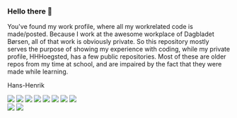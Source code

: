 ### Hello there 👋

You've found my work profile, where all my workrelated code is made/posted. Because I work at the awesome workplace of Dagbladet Børsen, all of that work is obviously private. So this repository mostly serves the purpose of showing my experience with coding, while my private profile, HHHoegsted, has a few public repositories. Most of these are older repos from my time at school, and are impaired by the fact that they were made while learning.

Hans-Henrik

![](https://img.shields.io/badge/OS-Ubuntu-informational?style=flat&logo=linux&logoColor=white&color=2bbc8a) ![](https://img.shields.io/badge/IDE-VSCode-informational?style=flat&logo=visual-studio-code&logoColor=white&color=2bbc8a) ![](https://img.shields.io/badge/Code-PHP-informational?style=flat&logo=php&logoColor=white&color=2bbc8a) ![](https://img.shields.io/badge/Code-Laravel-informational?style=flat&logo=laravel&logoColor=white&color=2bbc8a)  ![](https://img.shields.io/badge/Code-HTML-informational?style=flat&logo=html5&logoColor=white&color=2bbc8a)  ![](https://img.shields.io/badge/Code-CSS-informational?style=flat&logo=css3&logoColor=white&color=2bbc8a)  ![](https://img.shields.io/badge/Code-Javascript-informational?style=flat&logo=javascript&logoColor=white&color=2bbc8a)  ![](https://img.shields.io/badge/Code-VUE-informational?style=flat&logo=vuejs&logoColor=white&color=2bbc8a)<br>
![](https://img.shields.io/badge/Tool-Docker-informational?style=flat&logo=docker&logoColor=white&color=2bbc8a) ![](https://img.shields.io/badge/Tool-SQL-informational?style=flat&logo=mysql&logoColor=white&color=2bbc8a)


<!--
**hahoBorsen/hahoBorsen** is a ✨ _special_ ✨ repository because its `README.md` (this file) appears on your GitHub profile.

Here are some ideas to get you started:

- 🔭 I’m currently working on ...
- 🌱 I’m currently learning ...
- 👯 I’m looking to collaborate on ...
- 🤔 I’m looking for help with ...
- 💬 Ask me about ...
- 📫 How to reach me: ...
- 😄 Pronouns: ...
- ⚡ Fun fact: ...
-->
